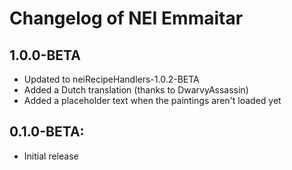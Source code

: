 # Changelog of NEI Emmaitar

## 1.0.0-BETA
 * Updated to neiRecipeHandlers-1.0.2-BETA
 * Added a Dutch translation (thanks to DwarvyAssassin)
 * Added a placeholder text when the paintings aren't loaded yet

## 0.1.0-BETA:
 * Initial release
